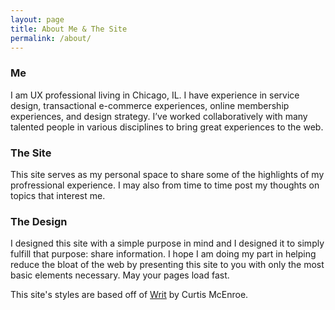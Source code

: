 ```yaml
---
layout: page
title: About Me & The Site
permalink: /about/
---
```


### Me
I am UX professional living in Chicago, IL. I have experience in service design, transactional e-commerce experiences, online membership experiences, and design strategy. I’ve worked collaboratively with many talented people in various disciplines to bring great experiences to the web.

### The Site
This site serves as my personal space to share some of the highlights of my profressional experience. I may also from time to time post my thoughts on topics that interest me.

### The Design
I designed this site with a simple purpose in mind and I designed it to simply fulfill that purpose: share information. I hope I am doing my part in helping reduce the bloat of the web by presenting this site to you with only the most basic elements necessary. May your pages load fast.

This site's styles are based off of [Writ](https://writ.cmcenroe.me/) by Curtis McEnroe.
